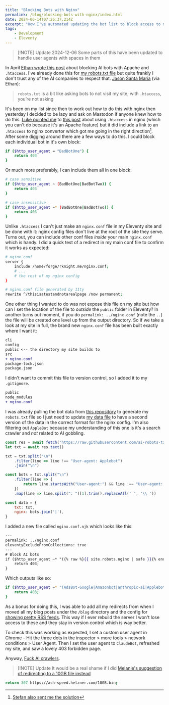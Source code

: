 ```yaml
---
title: "Blocking Bots with Nginx"
permalink: /blog/blocking-bots-with-nginx/index.html
date: 2024-06-14T07:26:37.214Z
excerpt: "How I've automated updating the bot list to block access to my site"
tags:
    - Development
    - Eleventy
---
```


>  [!NOTE] Update 2024-12-06
> Some parts of this have been updated to handle user agents with spaces in them

In April [Ethan wrote this post](https://ethanmarcotte.com/wrote/blockin-bots/) about blocking AI bots with Apache and `.htaccess`. I've already done this for [my robots.txt file](/robots.txt) but quite frankly I don't trust any of the AI companies to respect that. [Jason Santa Maria](https://jasonsantamaria.com/) (via Ethan):

> `robots.txt` is a bit like asking bots to not visit my site; with `.htaccess`, you’re not asking

It's been on my list since then to work out how to do this with nginx then yesterday I decided to be lazy and ask on Mastodon if anyone knew how to do this. [Luke pointed me](https://octodon.social/@lukeharby/112607929306747099) to [this post](https://stackoverflow.com/questions/35766676/how-can-i-use-an-htaccess-file-in-nginx/35767433#35767433) about using `.htaccess` in nginx (which you can't do because it's an Apache feature) but it did include a link to an `.htaccess` to nginx convertor which got me going in the right direction[^1]. After some digging around there are a few ways to do this. I could block each individual bot in it's own block:

```bash
if ($http_user_agent = "BadBotOne") {
	return 403
}
```

Or much more preferably, I can include them all in one block:

```bash
# case sensitive
if ($http_user_agent ~ (BadBotOne|BadBotTwo)) {
	return 403
}

# case insensitive
if ($http_user_agent ~* (BadBotOne|BadBotTwo)) {
	return 403
}
```

Unlike `.htaccess` I can't just make an `nginx.conf` file in my Eleventy site and be done with it: nginx config files don't live at the root of the site they serve. Turns out, you can include other conf files _inside_ your main `nginx.conf` which is handy. I did a quick test of a redirect in my main conf file to confirm it works as expected:

```bash
# nginx.conf
server {
    include /home/forge/rknight.me/nginx.conf;
	# ... 
	# the rest of my nginx config
}
```

```bash
# nginx.conf file generated by 11ty
rewrite ^/thisisatestandnotarealpage /now permanent;
```

One other thing I wanted to do was not expose this file on my site but how can I set the location of the file to _outside_ the `public` folder in Eleventy? In another turns out moment, if you do `permalink: ../nginx.conf` (note the `..`) the file will be created one level up from the output directory. So if we take a look at my site in full, the brand new `nginx.conf` file has been built exactly where I want it:

```diff
cli
config
public <-- the directory my site builds to
src
+ nginx.conf
package-lock.json
package.json
```

I didn't want to commit this file to version control, so I added it to my `.gitignore`.

```diff
public
node_modules
+ nginx.conf
```

I was already pulling the bot data from [this repository](https://github.com/ai-robots-txt/ai.robots.txt/blob/main/robots.txt) to generate my `robots.txt` file so I just need to update [my data file](https://github.com/rknightuk/rknight.me/blob/master/src/_data/site/robots.js) to have a second version of the data in the correct format for the nginx config. I'm also filtering out `AppleBot` because my understanding of this one is it's a search crawler and _not_ related to AI gobbling.

```js
const res = await fetch("https://raw.githubusercontent.com/ai-robots-txt/ai.robots.txt/main/robots.txt")
let txt = await res.text()

txt = txt.split("\n")
    .filter(line => line !== "User-agent: Applebot")
    .join("\n")

const bots = txt.split("\n")
    .filter(line => {
        return line.startsWith("User-agent:") && line !== "User-agent: Applebot"
    })
    .map(line => line.split(": ")[1].trim().replaceAll(' ', '\\ '))

const data = {
    txt: txt,
    nginx: bots.join('|'),
}
```

I added a new file called `nginx.conf.njk` which looks like this:

```handlebars
---
permalink: ../nginx.conf
eleventyExcludeFromCollections: true
---
# Block AI bots
if ($http_user_agent ~* "({% raw %}{{ site.robots.nginx | safe }}{% endraw %})"){
    return 403;
}
```

Which outputs like so:

```bash
if ($http_user_agent ~* "(AdsBot-Google|Amazonbot|anthropic-ai|Applebot|Applebot-Extended|AwarioRssBot|AwarioSmartBot|Bytespider|CCBot|ChatGPT-User|ClaudeBot|Claude-Web|cohere-ai|DataForSeoBot|Diffbot|FacebookBot|FriendlyCrawler|Google-Extended|GoogleOther|GPTBot|img2dataset|ImagesiftBot|magpie-crawler|Meltwater|omgili|omgilibot|peer39_crawler|peer39_crawler/1.0|PerplexityBot|PiplBot|scoop.it|Seekr|YouBot)"){
    return 403;
}
```

As a bonus for doing this, I was able to add all my redirects from when I moved all my blog posts under the `/blog` directory and the config for [showing pretty RSS feeds](https://rknight.me/blog/styling-rss-and-atom-feeds/). This way if I ever rebuild the server I won't lose access to these and they stay in version control which is way better.

To check this was working as expected, I set a custom user agent in Chrome - Hit the three dots in the inspector > more tools > network conditions > User Agent. Then I set the user agent to `ClaudeBot`, refreshed my site, and saw a lovely 403 forbidden page.

Anyway, [Fuck AI crawlers](https://coryd.dev/posts/2024/go-ahead-and-block-ai-web-crawlers/).

>  [!NOTE] Update
> It would be a real shame if I did [Melanie's suggestion of redirecting to a 10GB file instead](https://melkat.blog/p/unsafe-pricing)

```bash
return 307 https://ash-speed.hetzner.com/10GB.bin;
```

[^1]: [Stefan also sent me the solution](https://phpc.social/@stefanzweifel/112608837688404741)